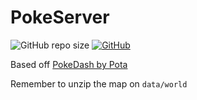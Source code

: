 # PokeServer

![GitHub repo size](https://img.shields.io/github/repo-size/demonicat/pokeserver)
[![GitHub](https://img.shields.io/github/license/demonicat/pokeserver)](https://github.com/demonicat/pokeserver/blob/main/LICENSE)

Based off [PokeDash by Pota](https://otland.net/threads/10-98-tfs-1-2-pokemon-pokedash-pota-v1-0.278516/)

Remember to unzip the map on `data/world`